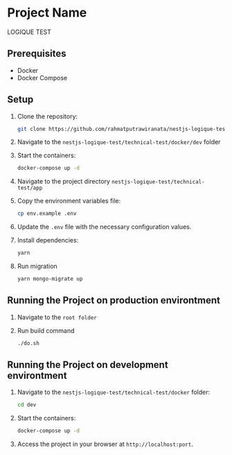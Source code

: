 # Project Name

LOGIQUE TEST

## Prerequisites
- Docker
- Docker Compose

## Setup

1. Clone the repository:
    ```bash
    git clone https://github.com/rahmatputrawiranata/nestjs-logique-test
    ```

2. Navigate to the `nestjs-logique-test/technical-test/docker/dev` folder

3. Start the containers:
    ```bash
    docker-compose up -d
    ```

4. Navigate to the project directory `nestjs-logique-test/technical-test/app`

3. Copy the environment variables file:
    ```bash
    cp env.example .env
    ```

4. Update the `.env` file with the necessary configuration values.

5. Install dependencies:
    ```bash
    yarn
    ```

6. Run migration
    ```bash
    yarn mongo-migrate up
    ```



## Running the Project on production environtment

1. Navigate to the `root folder`

2. Run build command

    ```bash
    ./do.sh
    ```

## Running the Project on development environtment

1. Navigate to the `nestjs-logique-test/technical-test/docker` folder:
    ```bash
    cd dev
    ```

2. Start the containers:
    ```bash
    docker-compose up -d
    ```

3. Access the project in your browser at `http://localhost:port`.